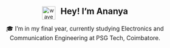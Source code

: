 <p align="center">
  <img src="https://i.imgur.com/u8HivgI.gif" alt="wave" width="35" style="vertical-align: middle;"/>
  <span style="font-size: 1.6em; font-weight: bold; margin-left: 10px;">Hey! I’m Ananya</span>
</p>

<p align="center" style="font-size: 1.1em; margin-top: 5px;">
  🎓 I’m in my final year, currently studying Electronics and Communication Engineering at PSG Tech, Coimbatore.
</p>
